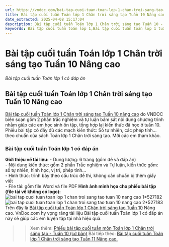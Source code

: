 ```yaml
---
url: https://vndoc.com/bai-tap-cuoi-tuan-toan-lop-1-chan-troi-sang-tao-tuan-10-nang-cao-308845
title: Bài tập cuối tuần Toán lớp 1 Chân trời sáng tạo Tuần 10 Nâng cao - Bài tập cuối tuần Toán lớp 1 có đáp án - VnDoc.com
date_extracted: 2025-04-08 15:17:04
description: Bài tập cuối tuần Toán lớp 1 Chân trời sáng tạo Tuần 10 - Nâng cao có đáp án gồm Trắc nghiệm và tự luận, theo sát chương trình học trên lớp do VNDOC biên soạn. Mời các em tham khảo.
keywords: Bài tập cuối tuần toán lớp 1,Bài tập cuối tuần toán lớp 1 tuần 10,Bài tập cuối tuần toán lớp 1 tuần 10 sách chân trời,Bài tâp cuối tuần toán lớp 1 tuần 10 sách CTST,Phiếu cuối tuần toán lớp 1 sách chân trời tuần 10,Phiếu cuối tuần toán lớp 1 sách chân trời sáng tạo tuần 10 nâng cao
---
```


# Bài tập cuối tuần Toán lớp 1 Chân trời sáng tạo Tuần 10 Nâng cao
 _Bài tập cuối tuần Toán lớp 1 có đáp án_
## Bài tập cuối tuần Toán lớp 1 Chân trời sáng tạo Tuần 10 Nâng cao
[Bài tập cuối tuần Toán lớp 1 Chân trời sáng tạo Tuần 10 nâng cao](<https://vndoc.com/bai-tap-cuoi-tuan-toan-lop-1-chan-troi-sang-tao-tuan-10-nang-cao-308845>) do VNDOC biên soạn gồm 2 phần trắc nghiệm và tự luận bám sát nội dung chương trình nhằm giúp các em học sinh ôn tập, tổng hợp lại kiến thức đã học ở tuần 10. Phiếu bài tập có đầy đủ các mạch kiến thức: Số tự nhiên, các phép tính... theo chuẩn của  sách Toán lớp 1 Chân trời sáng tạo. Mời các em tham khảo.
### Bài tập cuối tuần Toán lớp 1 có đáp án
**Giới thiệu về tài liệu:**
\- Dung lượng: 6 trang \(gồm đề và đáp án\)  
\- Nội dung kiến thức: gồm 2 phần Trắc nghiệm và Tự luận, kiến thức gồm: số tự nhiên, hình học, vị trí, phép tính...  
\- Hình thức: trình bày theo cấu trúc đề thi, không cần chuẩn bị thêm giấy viết  
\- File tải: gồm file Word và file PDF
**Hình ảnh minh họa cho phiếu bài tập \(file tải về không có logo\):**
![bai tap cuoi tuan toan lop 1 chan troi sang tao tuan 10 nang cao 1*527182](https://i.vdoc.vn/data/image/2023/11/06/bai-tap-cuoi-tuan-toan-lop-1-chan-troi-sang-tao-tuan-10-nang-cao-1.png)![bai tap cuoi tuan toan lop 1 chan troi sang tao tuan 10 nang cao 2*527183](https://i.vdoc.vn/data/image/2023/11/06/bai-tap-cuoi-tuan-toan-lop-1-chan-troi-sang-tao-tuan-10-nang-cao-2.png)
Trên đây là [Bài tập cuối tuần Toán lớp 1 Chân trời sáng tạo Tuần 10](<https://vndoc.com/bai-tap-cuoi-tuan-toan-lop-1-chan-troi-sang-tao-tuan-10-nang-cao-308845>) Nâng cao. VnDoc.com hy vọng rằng tài liệu Bài tập cuối tuần Toán lớp 1 có đáp án này sẽ giúp các em luyện tập tại nhà hiệu quả.
>> Xem thêm: [Phiếu bài tập cuối tuần môn Toán lớp 1 Chân trời sáng tạo - Tuần 10 \(cơ bản\)](<https://vndoc.com/de-kiem-tra-cuoi-tuan-toan-lop-1-tuan-10-de-2-150636>)
>> Bài tiếp theo: [Bài tập cuối tuần Toán lớp 1 Chân trời sáng tạo Tuần 11 Nâng cao.](<https://vndoc.com/bai-tap-cuoi-tuan-toan-lop-1-chan-troi-sang-tao-tuan-11-nang-cao-309405>)

